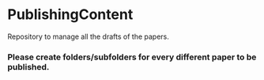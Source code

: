 # PublishingContent
Repository to manage all the drafts of the papers.

### Please create folders/subfolders for every different paper to be published.
